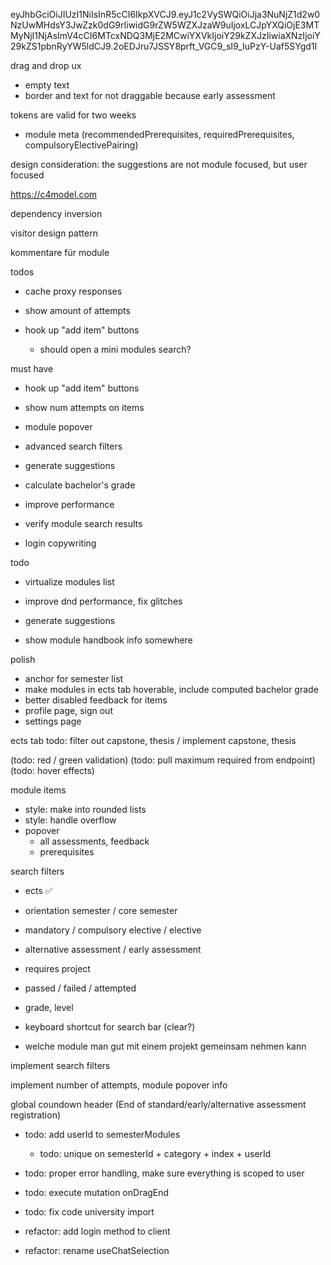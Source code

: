 eyJhbGciOiJIUzI1NiIsInR5cCI6IkpXVCJ9.eyJ1c2VySWQiOiJja3NuNjZ1d2w0NzUwMHdsY3JwZzk0dG9rIiwidG9rZW5WZXJzaW9uIjoxLCJpYXQiOjE3MTMyNjI1NjAsImV4cCI6MTcxNDQ3MjE2MCwiYXVkIjoiY29kZXJzIiwiaXNzIjoiY29kZS1pbnRyYW5ldCJ9.2oEDJru7JSSY8prft_VGC9_sI9_IuPzY-Uaf5SYgd1I

drag and drop ux

- empty text
- border and text for not draggable because early assessment

tokens are valid for two weeks

- module meta (recommendedPrerequisites, requiredPrerequisites, compulsoryElectivePairing)

design consideration: the suggestions are not module focused, but user focused

https://c4model.com

dependency inversion

visitor design pattern

kommentare für module

todos

- cache proxy responses

- show amount of attempts

- hook up "add item" buttons
  - should open a mini modules search?

must have

- hook up "add item" buttons
- show num attempts on items
- module popover
- advanced search filters
- generate suggestions
- calculate bachelor's grade

- improve performance

- verify module search results

- login copywriting

todo

- virtualize modules list

- improve dnd performance, fix glitches

- generate suggestions

- show module handbook info somewhere

polish

- anchor for semester list
- make modules in ects tab hoverable, include computed bachelor grade
- better disabled feedback for items
- profile page, sign out
- settings page

ects tab
todo: filter out capstone, thesis / implement capstone, thesis

(todo: red / green validation)
(todo: pull maximum required from endpoint)
(todo: hover effects)

module items

- style: make into rounded lists
- style: handle overflow
- popover
  - all assessments, feedback
  - prerequisites

search filters

- ects ✅
- orientation semester / core semester
- mandatory / compulsory elective / elective
- alternative assessment / early assessment
- requires project
- passed / failed / attempted
- grade, level

- keyboard shortcut for search bar (clear?)

- welche module man gut mit einem projekt gemeinsam nehmen kann

implement search filters

implement number of attempts, module popover info

global coundown header (End of standard/early/alternative assessment registration)

- todo: add userId to semesterModules
  - todo: unique on semesterId + category + index + userId
- todo: proper error handling, make sure everything is scoped to user

- todo: execute mutation onDragEnd
- todo: fix code university import

- refactor: add login method to client
- refactor: rename useChatSelection
